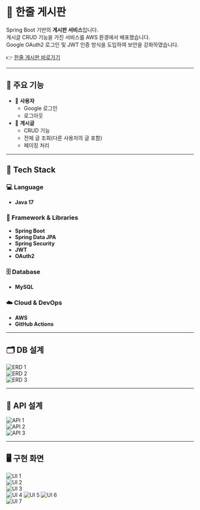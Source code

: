 # 📝 한줄 게시판

Spring Boot 기반의 **게시판 서비스**입니다.  
게시글 CRUD 기능을 가진 서비스를 AWS 환경에서 배포했습니다.  
Google OAuth2 로그인 및 JWT 인증 방식을 도입하여 보안을 강화하였습니다.  

👉 [한줄 게시판 바로가기](http://springboot-blog-env.eba-upn4r5dq.ap-northeast-2.elasticbeanstalk.com/login)

---

## 📌 주요 기능

- 👤 **사용자**
  - Google 로그인
  - 로그아웃
- 📝 **게시글**
  - CRUD 기능
  - 전체 글 조회(다른 사용자의 글 포함)
  - 페이징 처리

---

## 🔧 Tech Stack

### 💻 Language
- **Java 17**

### 🧰 Framework & Libraries
- **Spring Boot**
- **Spring Data JPA**
- **Spring Security**
- **JWT**
- **OAuth2**

### 🗄️ Database
- **MySQL**

### ☁️ Cloud & DevOps
- **AWS**
- **GitHub Actions**

---

## 🗂️ DB 설계

![ERD 1](https://github.com/user-attachments/assets/68a66706-1984-4824-852b-92468223a6fd)  
![ERD 2](https://github.com/user-attachments/assets/8104bb5f-4883-4518-b6b4-e4fe43929dd3)  
![ERD 3](https://github.com/user-attachments/assets/b7b18fd5-b5f4-4f97-af13-d371d9589355)  

---

## 📡 API 설계

![API 1](https://github.com/user-attachments/assets/ce900d67-addf-4e63-aeab-f67fe7a6bced)  
![API 2](https://github.com/user-attachments/assets/02cb54ff-fd94-4c1a-a77e-9ba9b0391cd1)  
![API 3](https://github.com/user-attachments/assets/89492375-147f-48d4-9803-6fda45d0d180)  

---

## 🖥️ 구현 화면

![UI 1](https://github.com/user-attachments/assets/3a71c4b8-b029-4ce4-b03d-84ad1aa77a99)  
![UI 2](https://github.com/user-attachments/assets/7e789d96-6d9f-456e-be70-0530a2bf70b6)  
![UI 3](https://github.com/user-attachments/assets/0a73c314-8dcc-41d3-b39c-562a18d1955e)  
![UI 4](https://github.com/user-attachments/assets/ce9a8065-b463-4502-a6c0-6e422fba38fc)
![UI 5](https://github.com/user-attachments/assets/1e1d90e4-b7a9-4941-82d4-4ef8035bed81)
![UI 6](https://github.com/user-attachments/assets/33b8c721-62fc-4cbd-a1b2-c90d698ac109)  
![UI 7](https://github.com/user-attachments/assets/094a06e1-6b66-41c4-bb85-7aa25f76344b)  


